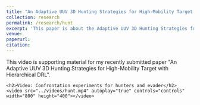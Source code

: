 ```yaml
---
title: "An Adaptive UUV 3D Hunting Strategies for High-Mobility Target with Hierarchical DRL"
collection: research
permalink: /research/hunt
excerpt: 'This paper is about the Adaptive UUV 3D Hunting Strategies for High-Mobility Target with Hierarchical DRL.'
venue:
paperurl:
citation:
---
```



<html lang="en">
<head>
    <meta charset="UTF-8">
    <meta name="viewport" content="width=device-width, initial-scale=1.0">
    <title>Supporting Material</title>
</head>
<body>
    <p>This video is supporting material for my recently submitted paper "An Adaptive UUV 3D Hunting Strategies for High-Mobility Target with Hierarchical DRL".</p>
    
    <h2>Video: Confrontation experiments for hunters and evader</h2>
    <video src="../videos/hunt.mp4" autoplay="true" controls="controls" width="800" height="400"></video>

</body>
</html>
